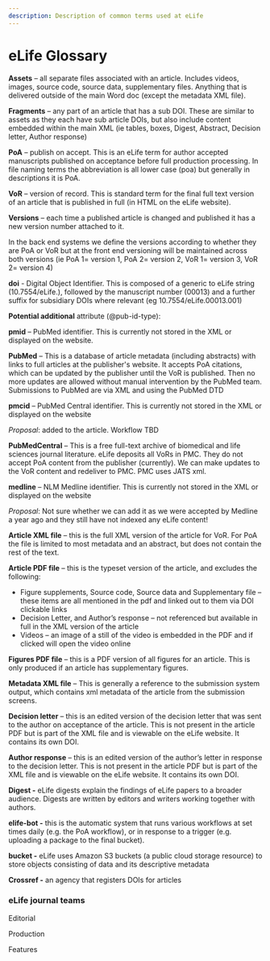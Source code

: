 ```yaml
---
description: Description of common terms used at eLife
---
```


# eLife Glossary

**Assets** – all separate files associated with an article. Includes videos, images, source code, source data, supplementary files. Anything that is delivered outside of the main Word doc \(except the metadata XML file\).

**Fragments** – any part of an article that has a sub DOI. These are similar to assets as they each have sub article DOIs, but also include content embedded within the main XML \(ie tables, boxes, Digest, Abstract, Decision letter, Author response\)

**PoA** – publish on accept. This is an eLife term for author accepted manuscripts published on acceptance before full production processing. In file naming terms the abbreviation is all lower case \(poa\) but generally in descriptions it is PoA.

**VoR** – version of record. This is standard term for the final full text version of an article that is published in full \(in HTML on the eLife website\). 

**Versions** – each time a published article is changed and published it has a new version number attached to it.

In the back end systems we define the versions according to whether they are PoA or VoR but at the front end versioning will be maintained across both versions \(ie PoA 1= version 1, PoA 2= version 2, VoR 1= version 3, VoR 2= version 4\)

**doi** - Digital Object Identifier. This is composed of a generic to eLife string \(10.7554/eLife.\), followed by the manuscript number \(00013\) and a further suffix for subsidiary DOIs where relevant \(eg 10.7554/eLife.00013.001\)

**Potential additional** attribute \(@pub-id-type\):

**pmid** – PubMed identifier. This is currently not stored in the XML or displayed on the website.

**PubMed** – This is a database of article metadata \(including abstracts\) with links to full articles at the publisher's website. It accepts PoA citations, which can be updated by the publisher until the VoR is published. Then no more updates are allowed without manual intervention by the PubMed team. Submissions to PubMed are via XML and using the PubMed DTD

**pmcid** – PubMed Central identifier. This is currently not stored in the XML or displayed on the website

_Proposal_: added to the article. Workflow TBD

**PubMedCentral** – This is a free full-text archive of biomedical and life sciences journal literature. eLife deposits all VoRs in PMC. They do not accept PoA content from the publisher \(currently\). We can make updates to the VoR content and redeliver to PMC. PMC uses JATS xml.

**medline** – NLM Medline identifier. This is currently not stored in the XML or displayed on the website

_Proposal_: Not sure whether we can add it as we were accepted by Medline a year ago and they still have not indexed any eLife content!

**Article XML file** – this is the full XML version of the article for VoR. For PoA the file is limited to most metadata and an abstract, but does not contain the rest of the text.

**Article PDF file** – this is the typeset version of the article, and excludes the following: 

* Figure supplements, Source code, Source data and Supplementary file – these items are all mentioned in the pdf and linked out to them via DOI clickable links
* Decision Letter, and Author’s response – not referenced but available in full in the XML version of the article
* Videos – an image of a still of the video is embedded in the PDF and if clicked will open the video online

**Figures PDF file** – this is a PDF version of all figures for an article. This is only produced if an article has  supplementary figures.

**Metadata XML file** – This is generally a reference to the submission system output, which contains xml metadata of the article from the submission screens.

**Decision letter** – this is an edited version of the decision letter that was sent to the author on acceptance of the article. This is not present in the article PDF but is part of the XML file and is viewable on the eLife website. It contains its own DOI.

**Author response** – this is an edited version of the author’s letter in response to the decision letter. This is not present in the article PDF but is part of the XML file and is viewable on the eLife website. It contains its own DOI.

**Digest -** eLife digests explain the findings of eLife papers to a broader audience. Digests are written by editors and writers working together with authors.

**elife-bot -** this is the automatic system that runs various workflows at set times daily \(e.g. the PoA workflow\), or in response to a trigger \(e.g. uploading a package to the final bucket\).

**bucket -** eLife uses Amazon S3 buckets \(a public cloud storage resource\) to store objects consisting of data and its descriptive metadata

**Crossref -** an agency that registers DOIs for articles

### eLife journal teams

Editorial

Production

Features

